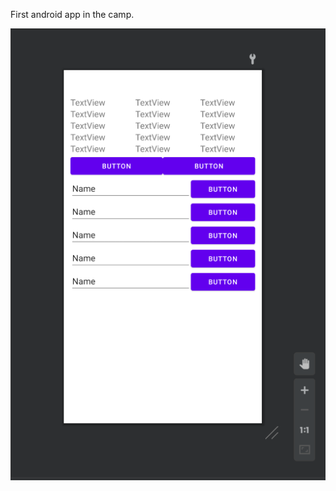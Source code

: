 First android app in the camp.

![alt text](https://github.com/Rahaf-Aljadaani/Mobile-Application-Development-Camp/blob/master/Design-Your-First-App/first-app.PNG?raw=true)

